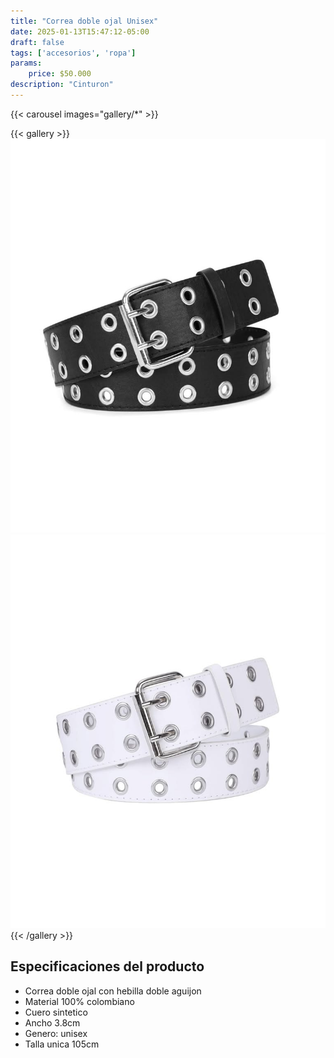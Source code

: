 ```yaml
---
title: "Correa doble ojal Unisex"
date: 2025-01-13T15:47:12-05:00
draft: false
tags: ['accesorios', 'ropa']
params:
    price: $50.000
description: "Cinturon"
---
```


{{< carousel images="gallery/*" >}}
<p>  </p>
{{< gallery >}}
  <img src="gallery/01.png" class="grid-w25 md:grid-w20 xl:grid-w15" />
  <img src="gallery/02.png" class="grid-w25 md:grid-w20 xl:grid-w15" />
{{< /gallery >}}
<p>  </p>

## Especificaciones del producto
- Correa doble ojal con hebilla doble aguijon
- Material 100% colombiano
- Cuero sintetico
- Ancho 3.8cm
- Genero: unisex
- Talla unica 105cm


